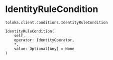 # IdentityRuleCondition
`toloka.client.conditions.IdentityRuleCondition`

```
IdentityRuleCondition(
    self,
    operator: IdentityOperator,
    *,
    value: Optional[Any] = None
)
```

